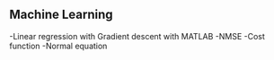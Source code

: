 Machine Learning
-
-Linear regression with Gradient descent with MATLAB
-NMSE
-Cost function
-Normal equation
